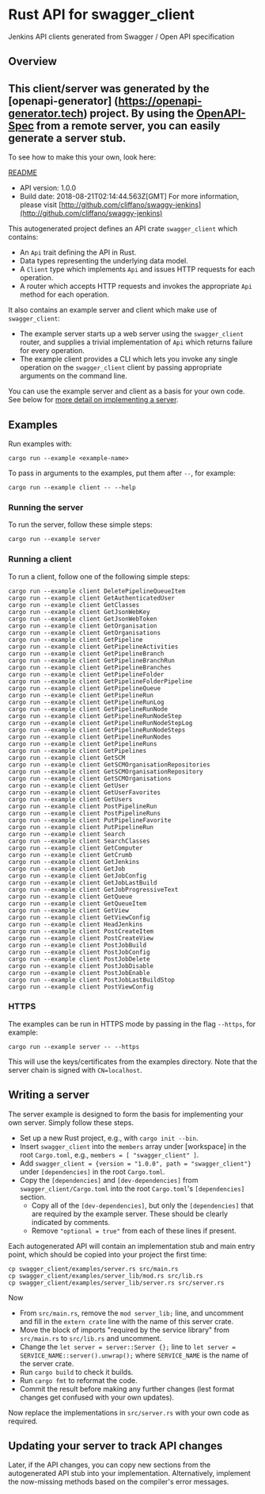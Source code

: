 # Rust API for swagger_client

Jenkins API clients generated from Swagger / Open API specification

## Overview
This client/server was generated by the [openapi-generator]
(https://openapi-generator.tech) project.
By using the [OpenAPI-Spec](https://github.com/OAI/OpenAPI-Specification) from a remote server, you can easily generate a server stub.
-

To see how to make this your own, look here:

[README]((https://openapi-generator.tech))

- API version: 1.0.0
- Build date: 2018-08-21T02:14:44.563Z[GMT]
For more information, please visit [http://github.com/cliffano/swaggy-jenkins](http://github.com/cliffano/swaggy-jenkins)

This autogenerated project defines an API crate `swagger_client` which contains:
* An `Api` trait defining the API in Rust.
* Data types representing the underlying data model.
* A `Client` type which implements `Api` and issues HTTP requests for each operation.
* A router which accepts HTTP requests and invokes the appropriate `Api` method for each operation.

It also contains an example server and client which make use of `swagger_client`:
* The example server starts up a web server using the `swagger_client` router,
  and supplies a trivial implementation of `Api` which returns failure for every operation.
* The example client provides a CLI which lets you invoke any single operation on the
  `swagger_client` client by passing appropriate arguments on the command line.

You can use the example server and client as a basis for your own code.
See below for [more detail on implementing a server](#writing-a-server).


## Examples

Run examples with:

```
cargo run --example <example-name>
```

To pass in arguments to the examples, put them after `--`, for example:

```
cargo run --example client -- --help
```

### Running the server
To run the server, follow these simple steps:

```
cargo run --example server
```

### Running a client
To run a client, follow one of the following simple steps:

```
cargo run --example client DeletePipelineQueueItem
cargo run --example client GetAuthenticatedUser
cargo run --example client GetClasses
cargo run --example client GetJsonWebKey
cargo run --example client GetJsonWebToken
cargo run --example client GetOrganisation
cargo run --example client GetOrganisations
cargo run --example client GetPipeline
cargo run --example client GetPipelineActivities
cargo run --example client GetPipelineBranch
cargo run --example client GetPipelineBranchRun
cargo run --example client GetPipelineBranches
cargo run --example client GetPipelineFolder
cargo run --example client GetPipelineFolderPipeline
cargo run --example client GetPipelineQueue
cargo run --example client GetPipelineRun
cargo run --example client GetPipelineRunLog
cargo run --example client GetPipelineRunNode
cargo run --example client GetPipelineRunNodeStep
cargo run --example client GetPipelineRunNodeStepLog
cargo run --example client GetPipelineRunNodeSteps
cargo run --example client GetPipelineRunNodes
cargo run --example client GetPipelineRuns
cargo run --example client GetPipelines
cargo run --example client GetSCM
cargo run --example client GetSCMOrganisationRepositories
cargo run --example client GetSCMOrganisationRepository
cargo run --example client GetSCMOrganisations
cargo run --example client GetUser
cargo run --example client GetUserFavorites
cargo run --example client GetUsers
cargo run --example client PostPipelineRun
cargo run --example client PostPipelineRuns
cargo run --example client PutPipelineFavorite
cargo run --example client PutPipelineRun
cargo run --example client Search
cargo run --example client SearchClasses
cargo run --example client GetComputer
cargo run --example client GetCrumb
cargo run --example client GetJenkins
cargo run --example client GetJob
cargo run --example client GetJobConfig
cargo run --example client GetJobLastBuild
cargo run --example client GetJobProgressiveText
cargo run --example client GetQueue
cargo run --example client GetQueueItem
cargo run --example client GetView
cargo run --example client GetViewConfig
cargo run --example client HeadJenkins
cargo run --example client PostCreateItem
cargo run --example client PostCreateView
cargo run --example client PostJobBuild
cargo run --example client PostJobConfig
cargo run --example client PostJobDelete
cargo run --example client PostJobDisable
cargo run --example client PostJobEnable
cargo run --example client PostJobLastBuildStop
cargo run --example client PostViewConfig
```

### HTTPS
The examples can be run in HTTPS mode by passing in the flag `--https`, for example:

```
cargo run --example server -- --https
```

This will use the keys/certificates from the examples directory. Note that the server chain is signed with
`CN=localhost`.


## Writing a server

The server example is designed to form the basis for implementing your own server. Simply follow these steps.

* Set up a new Rust project, e.g., with `cargo init --bin`.
* Insert `swagger_client` into the `members` array under [workspace] in the root `Cargo.toml`, e.g., `members = [ "swagger_client" ]`.
* Add `swagger_client = {version = "1.0.0", path = "swagger_client"}` under `[dependencies]` in the root `Cargo.toml`.
* Copy the `[dependencies]` and `[dev-dependencies]` from `swagger_client/Cargo.toml` into the root `Cargo.toml`'s `[dependencies]` section.
  * Copy all of the `[dev-dependencies]`, but only the `[dependencies]` that are required by the example server. These should be clearly indicated by comments.
  * Remove `"optional = true"` from each of these lines if present.

Each autogenerated API will contain an implementation stub and main entry point, which should be copied into your project the first time:
```
cp swagger_client/examples/server.rs src/main.rs
cp swagger_client/examples/server_lib/mod.rs src/lib.rs
cp swagger_client/examples/server_lib/server.rs src/server.rs
```

Now

* From `src/main.rs`, remove the `mod server_lib;` line, and uncomment and fill in the `extern crate` line with the name of this server crate.
* Move the block of imports "required by the service library" from `src/main.rs` to `src/lib.rs` and uncomment.
* Change the `let server = server::Server {};` line to `let server = SERVICE_NAME::server().unwrap();` where `SERVICE_NAME` is the name of the server crate.
* Run `cargo build` to check it builds.
* Run `cargo fmt` to reformat the code.
* Commit the result before making any further changes (lest format changes get confused with your own updates).

Now replace the implementations in `src/server.rs` with your own code as required.

## Updating your server to track API changes

Later, if the API changes, you can copy new sections  from the autogenerated API stub into your implementation.
Alternatively, implement the now-missing methods based on the compiler's error messages.
